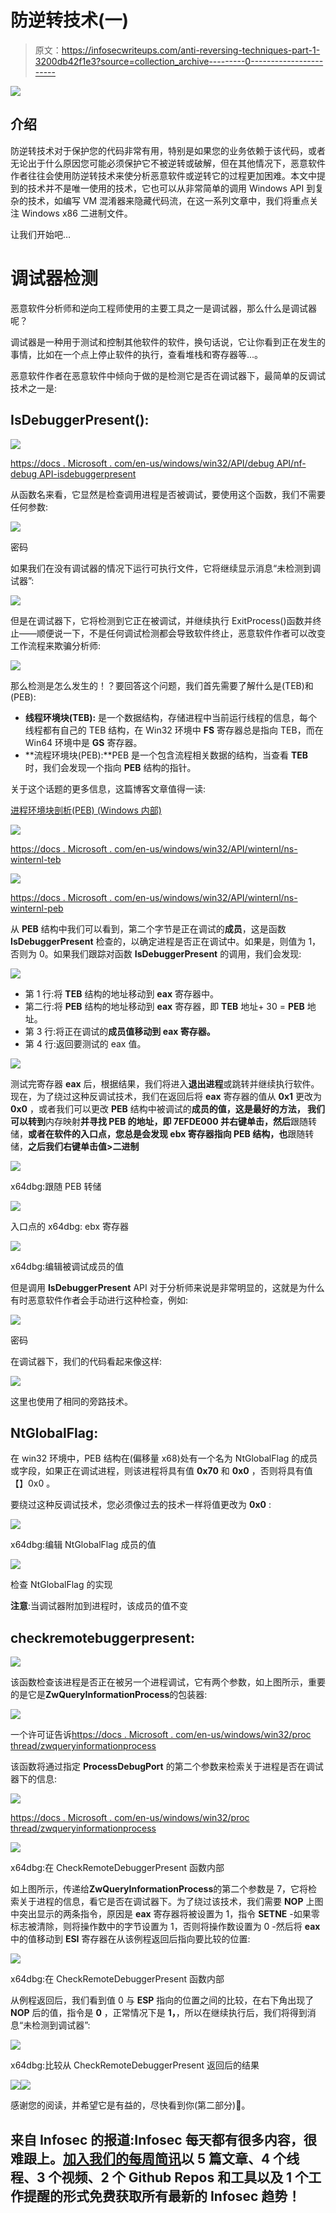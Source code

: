 # 防逆转技术(一)

> 原文：<https://infosecwriteups.com/anti-reversing-techniques-part-1-3200db42f1e3?source=collection_archive---------0----------------------->

![](img/84d357ac4f45705c15c4cc869f64a5bb.png)

## 介绍

防逆转技术对于保护您的代码非常有用，特别是如果您的业务依赖于该代码，或者无论出于什么原因您可能必须保护它不被逆转或破解，但在其他情况下，恶意软件作者往往会使用防逆转技术来使分析恶意软件或逆转它的过程更加困难。本文中提到的技术并不是唯一使用的技术，它也可以从非常简单的调用 Windows API 到复杂的技术，如编写 VM 混淆器来隐藏代码流，在这一系列文章中，我们将重点关注 Windows x86 二进制文件。

让我们开始吧…

# 调试器检测

恶意软件分析师和逆向工程师使用的主要工具之一是调试器，那么什么是调试器呢？

调试器是一种用于测试和控制其他软件的软件，换句话说，它让你看到正在发生的事情，比如在一个点上停止软件的执行，查看堆栈和寄存器等...。

恶意软件作者在恶意软件中倾向于做的是检测它是否在调试器下，最简单的反调试技术之一是:

## **IsDebuggerPresent():**

![](img/eba329136899b1161c35927cc0b1bb89.png)

[https://docs . Microsoft . com/en-us/windows/win32/API/debug API/nf-debug API-isdebuggerpresent](https://docs.microsoft.com/en-us/windows/win32/api/debugapi/nf-debugapi-isdebuggerpresent)

从函数名来看，它显然是检查调用进程是否被调试，要使用这个函数，我们不需要任何参数:

![](img/7edd11181c28fe13eacffb1a3fcc1908.png)

密码

如果我们在没有调试器的情况下运行可执行文件，它将继续显示消息“未检测到调试器”:

![](img/a12f6fa8b280ebc4650070302a761e72.png)

但是在调试器下，它将检测到它正在被调试，并继续执行 ExitProcess()函数并终止——顺便说一下，不是任何调试检测都会导致软件终止，恶意软件作者可以改变工作流程来欺骗分析师:

![](img/679f82e75dd7f65cea882c9d815140cf.png)

那么检测是怎么发生的！？要回答这个问题，我们首先需要了解什么是(TEB)和(PEB):

*   **线程环境块(TEB):** 是一个数据结构，存储进程中当前运行线程的信息，每个线程都有自己的 TEB 结构，在 Win32 环境中 **FS** 寄存器总是指向 TEB，而在 Win64 环境中是 **GS** 寄存器。
*   **流程环境块(PEB):**PEB 是一个包含流程相关数据的结构，当查看 **TEB** 时，我们会发现一个指向 **PEB** 结构的指针。

关于这个话题的更多信息，这篇博客文章值得一读:

[进程环境块剖析(PEB) (Windows 内部)](https://ntopcode.wordpress.com/2018/02/26/anatomy-of-the-process-environment-block-peb-windows-internals/)

![](img/d27ff509e2e0df2f4a6f06c852c0f779.png)

[https://docs . Microsoft . com/en-us/windows/win32/API/winternl/ns-winternl-teb](https://docs.microsoft.com/en-us/windows/win32/api/winternl/ns-winternl-teb)

![](img/f9d25b8e7d66b116fd49250e256fb5a0.png)

[https://docs . Microsoft . com/en-us/windows/win32/API/winternl/ns-winternl-peb](https://docs.microsoft.com/en-us/windows/win32/api/winternl/ns-winternl-peb)

从 **PEB** 结构中我们可以看到，第二个字节是正在调试的**成员**，这是函数 **IsDebuggerPresent** 检查的，以确定进程是否正在调试中。如果是，则值为 1，否则为 0。如果我们跟踪对函数 **IsDebuggerPresent** 的调用，我们会发现:

![](img/71a5610bab55278e243ce4c2ccb2c0f1.png)

*   第 1 行:将 **TEB** 结构的地址移动到 **eax** 寄存器中。
*   第二行:将 **PEB** 结构的地址移动到 **eax** 寄存器，即 **TEB** 地址+ 30 = **PEB** 地址。
*   第 3 行:将正在调试的**成员值移动到 **eax** 寄存器。**
*   第 4 行:返回要测试的 eax 值。

![](img/dae3ff165748dfc73709fc950b181858.png)

测试完寄存器 **eax** 后，根据结果，我们将进入**退出进程**或跳转并继续执行软件。现在，为了绕过这种反调试技术，我们在返回后将 **eax** 寄存器的值从 **0x1** 更改为 **0x0** ，或者我们可以更改 **PEB** 结构中被调试的**成员的值，这是最好的方法， 我们可以转到**内存映射**并寻找 **PEB** 的地址，即 **7EFDE000** 并右键单击，然后**跟随转储，**或者在软件的入口点，您总是会发现 **ebx** 寄存器指向 **PEB** 结构，也**跟随转储，**之后我们右键单击值>二进制**

![](img/c0b64e5ba96caf1143019aeb249d04c1.png)

x64dbg:跟随 PEB 转储

![](img/0a0fbbb8c50306f1f0916320a36dc0f9.png)

入口点的 x64dbg: ebx 寄存器

![](img/2c8ff3e5800c9302dece535857b68717.png)

x64dbg:编辑被调试成员的值

但是调用 **IsDebuggerPresent** API 对于分析师来说是非常明显的，这就是为什么有时恶意软件作者会手动进行这种检查，例如:

![](img/6b38c6b68da2195cfb4660d733d2082a.png)

密码

在调试器下，我们的代码看起来像这样:

![](img/ab35a70fea3ca69ab8d5d6cf8a8c8acb.png)

这里也使用了相同的旁路技术。

## **NtGlobalFlag:**

在 win32 环境中，PEB 结构在(偏移量 x68)处有一个名为 NtGlobalFlag 的成员或字段，如果正在调试进程，则该进程将具有值 **0x70** 和 **0x0** ，否则将具有值【】0x0 。

要绕过这种反调试技术，您必须像过去的技术一样将值更改为 **0x0** :

![](img/7d62bf5e7457b6711fe25c9d08acb0ad.png)

x64dbg:编辑 NtGlobalFlag 成员的值

![](img/f5c1dcda3d929cb0d2c8afcb2b98c9c3.png)

检查 NtGlobalFlag 的实现

**注意**:当调试器附加到进程时，该成员的值不变

## **checkremotebuggerpresent:**

![](img/3f89233ca499cdecd80cd2a67fb8a0e7.png)

该函数检查该进程是否正在被另一个进程调试，它有两个参数，如上图所示，重要的是它是**ZwQueryInformationProcess**的包装器:

![](img/4871104f5cd79f6b312d153ebe4c667c.png)

一个许可证告诉[https://docs . Microsoft . com/en-us/windows/win32/proc thread/zwqueryinformationprocess](https://docs.microsoft.com/en-us/windows/win32/procthread/zwqueryinformationprocess)

该函数将通过指定 **ProcessDebugPort** 的第二个参数来检索关于进程是否在调试器下的信息:

![](img/2cca636405997801f14f2908b54293b8.png)

[https://docs . Microsoft . com/en-us/windows/win32/proc thread/zwqueryinformationprocess](https://docs.microsoft.com/en-us/windows/win32/procthread/zwqueryinformationprocess)

![](img/3b84b850eb5cb569c575be92eb311d73.png)

x64dbg:在 CheckRemoteDebuggerPresent 函数内部

如上图所示，传递给**ZwQueryInformationProcess**的第二个参数是 7，它将检索关于进程的信息，看它是否在调试器下。为了绕过该技术，我们需要 **NOP** 上图中突出显示的两条指令，原因是 **eax** 寄存器将被设置为 1，指令 **SETNE** -如果零标志被清除，则将操作数中的字节设置为 1，否则将操作数设置为 0 -然后将 **eax** 中的值移动到 **ESI** 寄存器在从该例程返回后指向要比较的位置:

![](img/91fe36034a40d7a56b87c44e56f25b2c.png)

x64dbg:在 CheckRemoteDebuggerPresent 函数内部

从例程返回后，我们看到值 0 与 **ESP** 指向的位置之间的比较，在右下角出现了 **NOP** 后的值，指令是 **0** ，正常情况下是 **1，**，所以在继续执行后，我们将得到消息“未检测到调试器”:

![](img/3b726ddf4a6abf27953ebf03ea172d30.png)

x64dbg:比较从 CheckRemoteDebuggerPresent 返回后的结果

![](img/fa12aea314417b7705c69c8a55b27f5a.png)![](img/0967c68ea2da32151fb0379dbb466984.png)

感谢您的阅读，并希望它是有益的，尽快看到你(第二部分)🙂。

## 来自 Infosec 的报道:Infosec 每天都有很多内容，很难跟上。[加入我们的每周简讯](https://weekly.infosecwriteups.com/)以 5 篇文章、4 个线程、3 个视频、2 个 Github Repos 和工具以及 1 个工作提醒的形式免费获取所有最新的 Infosec 趋势！